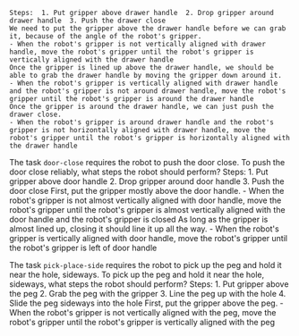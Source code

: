 
    Steps:  1. Put gripper above drawer handle  2. Drop gripper around drawer handle  3. Push the drawer close
    We need to put the gripper above the drawer handle before we can grab it, because of the angle of the robot's gripper.
    - When the robot's gripper is not vertically aligned with drawer handle, move the robot's gripper until the robot's gripper is vertically aligned with the drawer handle
    Once the gripper is lined up above the drawer handle, we should be able to grab the drawer handle by moving the gripper down around it.
    - When the robot's gripper is vertically aligned with drawer handle and the robot's gripper is not around drawer handle, move the robot's gripper until the robot's gripper is around the drawer handle
    Once the gripper is around the drawer handle, we can just push the drawer close.
    - When the robot's gripper is around drawer handle and the robot's gripper is not horizontally aligned with drawer handle, move the robot's gripper until the robot's gripper is horizontally aligned with the drawer handle

The task `door-close` requires the robot to push the door close.
To push the door close reliably, what steps the robot should perform?
    Steps:  1. Put gripper above door handle  2. Drop gripper around door handle  3. Push the door close
    First, put the gripper mostly above the door handle.
    - When the robot's gripper is not almost vertically aligned with door handle, move the robot's gripper until the robot's gripper is almost vertically aligned with the door handle and the robot's gripper is closed
    As long as the gripper is almost lined up, closing it should line it up all the way.
    - When the robot's gripper is vertically aligned with door handle, move the robot's gripper until the robot's gripper is left of door handle

The task `pick-place-side` requires the robot to pick up the peg and hold it near the hole, sideways.
To pick up the peg and hold it near the hole, sideways, what steps the robot should perform?
    Steps:  1. Put gripper above the peg  2. Grab the peg with the gripper  3. Line the peg up with the hole  4. Slide the peg sideways into the hole
    First, put the gripper above the peg.
    - When the robot's gripper is not vertically aligned with the peg, move the robot's gripper until the robot's gripper is vertically aligned with the peg
